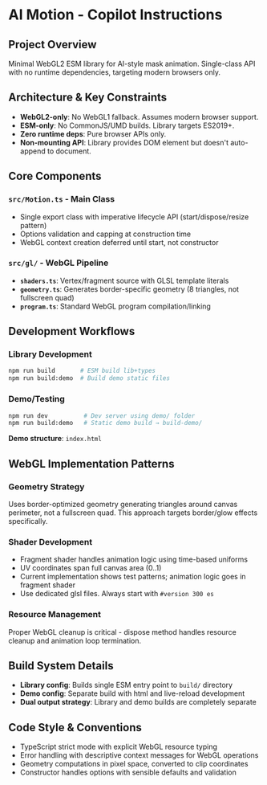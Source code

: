 # AI Motion - Copilot Instructions

## Project Overview

Minimal WebGL2 ESM library for AI-style mask animation. Single-class API with no runtime dependencies, targeting modern browsers only.

## Architecture & Key Constraints

- **WebGL2-only**: No WebGL1 fallback. Assumes modern browser support.
- **ESM-only**: No CommonJS/UMD builds. Library targets ES2019+.
- **Zero runtime deps**: Pure browser APIs only.
- **Non-mounting API**: Library provides DOM element but doesn't auto-append to document.

## Core Components

### `src/Motion.ts` - Main Class

- Single export class with imperative lifecycle API (start/dispose/resize pattern)
- Options validation and capping at construction time
- WebGL context creation deferred until start, not constructor

### `src/gl/` - WebGL Pipeline

- **`shaders.ts`**: Vertex/fragment source with GLSL template literals
- **`geometry.ts`**: Generates border-specific geometry (8 triangles, not fullscreen quad)
- **`program.ts`**: Standard WebGL program compilation/linking

## Development Workflows

### Library Development

```bash
npm run build    	# ESM build lib+types
npm run build:demo 	# Build demo static files
```

### Demo/Testing

```bash
npm run dev          # Dev server using demo/ folder
npm run build:demo   # Static demo build → build-demo/
```

**Demo structure**: `index.html`

## WebGL Implementation Patterns

### Geometry Strategy

Uses border-optimized geometry generating triangles around canvas perimeter, not a fullscreen quad. This approach targets border/glow effects specifically.

### Shader Development

- Fragment shader handles animation logic using time-based uniforms
- UV coordinates span full canvas area (0..1)
- Current implementation shows test patterns; animation logic goes in fragment shader
- Use dedicated glsl files. Always start with `#version 300 es`

### Resource Management

Proper WebGL cleanup is critical - dispose method handles resource cleanup and animation loop termination.

## Build System Details

- **Library config**: Builds single ESM entry point to `build/` directory
- **Demo config**: Separate build with html and live-reload development
- **Dual output strategy**: Library and demo builds are completely separate

## Code Style & Conventions

- TypeScript strict mode with explicit WebGL resource typing
- Error handling with descriptive context messages for WebGL operations
- Geometry computations in pixel space, converted to clip coordinates
- Constructor handles options with sensible defaults and validation
